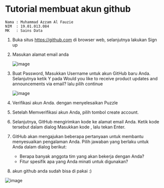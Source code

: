 # Tutorial membuat akun github
```
Nama : Muhammad Azzam Al Fauzie
NIM  : 19.01.013.084
MK   : Sains Data
```

1. Buka situs https://github.com di browser web, selanjutnya lakukan Sign up
2. Masukan alamat email anda
   
   ![image](https://user-images.githubusercontent.com/80516363/194686192-dc36a22c-3bba-4392-939f-998ae312bce0.png)
   
3. Buat Password, Masukkan Username untuk akun GitHub baru Anda. Selanjutnya ketik Y pada Would you like to receive product updates and announcements via email? lalu pilih continue

   ![image](https://user-images.githubusercontent.com/80516363/194687018-02549958-d74f-494a-846b-be214c9a6660.png)

4. Verifikasi akun Anda. dengan menyelesaikan Puzzle
5. Setelah Memverifikasi akun Anda, pilih tombol create account.
6. Selanjutnya, GitHub mengirimkan kode ke alamat email Anda. Ketik kode tersebut dalam dialog Masukkan kode , lalu tekan Enter.
7. GitHub akan mengajukan beberapa pertanyaan untuk membantu menyesuaikan pengalaman Anda. Pilih jawaban yang berlaku untuk Anda dalam dialog berikut:
   * Berapa banyak anggota tim yang akan bekerja dengan Anda?
   * Fitur spesifik apa yang Anda minati untuk digunakan?
8. akun github anda sudah bisa di pakai :)

![image](https://user-images.githubusercontent.com/80516363/194687722-9f54bb7a-1705-4343-b066-4a07390470fe.png)
